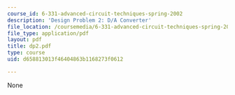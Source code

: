 ```yaml
---
course_id: 6-331-advanced-circuit-techniques-spring-2002
description: 'Design Problem 2: D/A Converter'
file_location: /coursemedia/6-331-advanced-circuit-techniques-spring-2002/d658813013f46404863b1168273f0612_dp2.pdf
file_type: application/pdf
layout: pdf
title: dp2.pdf
type: course
uid: d658813013f46404863b1168273f0612

---
```

None